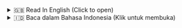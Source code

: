 <a id="top"></a>

<details>
  <summary>🇬🇧 Read In English (Click to open)</summary>
  <br>
  
# YouTube Channel Analysis Dashboard

## 🚀 Project Summary

This project is a custom analytical dashboard designed to monitor and compare the performance of YouTube channels. This solution addresses the limitations of the native YouTube interface by providing a consolidated view and a side-by-side comparison feature for creators, powered by live data from the YouTube Data API.

**✨ For the complete case study, final visualizations, and in-depth explanations, please visit my Notion Portfolio [My Notion Portofolio](https://www.notion.so/YouTube-Channel-Analysis-Dashboard-Project-2876e9f3bfd680a081b8cd3d105d50c3?source=copy_link).**

---

## 📝 Project Workflow

**YouTube Data API → Power Query (M) → Power BI (Visualization)**

1. **Extract:** Channel and video metrics are dynamically retrieved from the YouTube Data API.
2. **Transform:** Power Query (M) is used to clean, transform, and structure the JSON data received from the API.
3. **Load & Visualize:** The cleaned data is loaded into the Power BI data model and visualized as an interactive, multi-page dashboard.

---

## 🛠️ Tech Stack & Tools

* **Visualization & Analysis:** Power BI
* **Data Collection & ETL:** Power Query (M)
* **Data Source:** YouTube Data API

---

📂 Repository Structure
```
YouTube-Analysis-Project/
├── README.md                   # Main explanation for this project
│
├── docs/                       # Contains all project documentation & screenshots
│   ├── Youtube Dashboard.png    
│   ├── Home.png                
│   ├── Video.png               
│   └── Channel_vs_Channel.png  
│
├── power bi/                   # Contains the source Power BI file
│   └── YouTube Dashboard.pbit  # Power BI template file (without data)
│
└── power query scripts/        # Contains the query logic for data retrieval
    └── README.md               # Explanation and Power Query (M) scripts for API calls
```

---

## 📊 Dashboard Visualizations

Here is a preview of the main dashboard pages:

**Home Page** 
*Displays details of the selected channel along with its video list.*
![Home Page](docs/Home.gif)

**Channel vs Channel Page**
*Presents a side-by-side comparison of two dynamically selected channels.*
![Channel vs Channel Page](https://github.com/AhmadZakiAmani/Youtube-Analysis-Project/blob/main/docs/Channel%20vs%20Channel.gif)

---

## 🙍 About Me

Hello, I'm **Ahmad Zaki Amani** 👋

✨ I have a strong interest in the fields of **Data Analytics** and **Business Intelligence**, especially in building dashboards, creating data visualizations, and turning raw data into meaningful insights.

💡 This project is part of my portfolio, showcasing skills in:

* Data visualization & storytelling
* Dashboard design (Power BI, Tableau)
* Data transformation & analysis
* Business Intelligence solutions

📫 Let's connect and collaborate!

[![Gmail](https://img.shields.io/badge/Gmail-D14836?style=for-the-badge\&logo=gmail\&logoColor=white)](mailto:ahmadzaki27.az@gmail.com)
[![LinkedIn](https://img.shields.io/badge/LinkedIn-0A66C2?style=for-the-badge\&logo=linkedin\&logoColor=white)](https://www.linkedin.com/in/ahmad-zaki-amani-ab091635b/)
[![Notion](https://img.shields.io/badge/Notion-000?logo=notion&logoColor=fff)](https://www.notion.so/Portofolio-Data-Analysis-1e26e9f3bfd680fb9c92f7dc6734a391?source=copy_link)

---
Back To Top ⬆️
---
</details>

<details>
  <summary>🇮🇩 Baca dalam Bahasa Indonesia (Klik untuk membuka)</summary>
  <br>

# Dashboard Analisis Saluran YouTube

## 🚀 Ringkasan Proyek

Proyek ini adalah sebuah dasbor analitik kustom yang dirancang untuk memantau dan membandingkan kinerja saluran YouTube. Solusi ini mengatasi keterbatasan antarmuka asli YouTube dengan menyediakan tampilan terkonsolidasi dan fitur perbandingan berdampingan antar kreator, yang didukung oleh data langsung dari YouTube Data API.

**✨ Untuk studi kasus lengkap, visualisasi akhir, dan penjelasan mendalam, silakan kunjungi [Portofolio Notion Saya](https://www.notion.so/YouTube-Channel-Analysis-Dashboard-Project-2876e9f3bfd680a081b8cd3d105d50c3?source=copy_link).**

---

## 📝 Workflow Proyek

**YouTube Data API → Power Query (M) → Power BI (Visualisasi)**

1.  **Extract:** Data metrik saluran dan video diambil secara dinamis dari YouTube Data API.
2.  **Transform:** Power Query (M) digunakan untuk membersihkan, mentransformasi, dan menstrukturkan data JSON yang diterima dari API.
3.  **Load & Visualize:** Data yang sudah bersih dimuat ke dalam model data Power BI dan divisualisasikan menjadi dasbor interaktif dengan beberapa halaman.

---

## 🛠️ Tech Stack & Tools

* **Visualisasi & Analisis:** Power BI
* **Data Collection & ETL:** Power Query (M)
* **Sumber Data:** YouTube Data API

---

## 📂 Struktur Repositori
```
YouTube-Analysis-Project/
├── README.md                   # Penjelasan utama proyek ini
│
├── docs/                       # Berisi semua dokumentasi & screenshot
|   ├── Youtube Dashboard.png    
│   ├── Home.png                
│   ├── Video.png               
│   └── Channel_vs_Channel.png  
│
├── power bi/                   # Berisi file sumber Power BI
│   └── YouTube Dashboard.pbit  # File template Power BI (tanpa data)
│
└── power query scripts/        # Berisi logika query untuk pengambilan data
    └── README.md               # Penjelasn dan Skrip Power Query (M) untuk panggilan API
```
## 📊 Visualisasi Dasbor

Berikut adalah cuplikan dari beberapa halaman utama dasbor:

**Halaman Utama (Home Page)**
*Menampilkan detail dari saluran yang dipilih beserta daftar videonya.*
![Home Page](docs/Home.gif)

**Halaman Perbandingan (Channel vs Channel)**
*Menyajikan perbandingan berdampingan antara dua saluran yang dipilih secara dinamis.*
![Channel vs Channel Page](https://github.com/AhmadZakiAmani/Youtube-Analysis-Project/blob/main/docs/Channel%20vs%20Channel.gif)

---

## 🙍 Tentang Saya

Halo, saya **Ahmad Zaki Amani** 👋

✨ Saya memiliki ketertarikan besar pada bidang **Data Analytics** dan **Business Intelligence**, khususnya dalam membangun dashboard, membuat visualisasi data, dan mengubah data mentah menjadi insight yang bermanfaat.

💡 Proyek ini merupakan bagian dari portofolio saya, yang menampilkan keterampilan dalam:

* Visualisasi data & storytelling
* Perancangan dashboard (Power BI, Tableau)
* Transformasi & analisis data
* Solusi Business Intelligence

📫 Mari terhubung dan berkolaborasi!

[![Gmail](https://img.shields.io/badge/Gmail-D14836?style=for-the-badge\&logo=gmail\&logoColor=white)](mailto:ahmadzaki27.az@gmail.com)
[![LinkedIn](https://img.shields.io/badge/LinkedIn-0A66C2?style=for-the-badge\&logo=linkedin\&logoColor=white)](https://www.linkedin.com/in/ahmad-zaki-amani-ab091635b/)
[![Notion](https://img.shields.io/badge/Notion-000?logo=notion&logoColor=fff)](https://www.notion.so/Portofolio-Data-Analysis-1e26e9f3bfd680fb9c92f7dc6734a391?source=copy_link)
---

<p align="right"><a href="#top">Back To Top ⬆️</a></p>  
</details>
